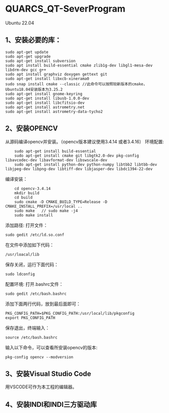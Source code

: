 QUARCS_QT-SeverProgram
=====================

Ubuntu 22.04

1、安装必要的库：
-

	sudo apt-get update
	sudo apt-get upgrade
	sudo apt-get install subversion
	sudo apt install build-essential cmake zlib1g-dev libgl1-mesa-dev libdrm-dev gcc g++ 
	sudo apt install graphviz doxygen gettext git 
	sudo apt-get install libxcb-xinerama0
	sudo snap install cmake --classic //此命令可以按照较新版本的cmake，Ubuntu18.04安装版本为3.25.2
	sudo apt-get install gnome-keyring
	sudo apt-get install libusb-1.0.0-dev
	sudo apt-get install libcfitsio-dev
	sudo apt-get install astrometry.net
	sudo apt-get install astrometry-data-tycho2

2、安装OPENCV
-
从源码编译opencv并安装。（opencv版本建议使用3.4.14 或者3.4.16）
环境配置:

		sudo apt-get install build-essential 
		sudo apt-get install cmake git libgtk2.0-dev pkg-config libavcodec-dev libavformat-dev libswscale-dev
		sudo apt-get install python-dev python-numpy libtbb2 libtbb-dev libjpeg-dev libpng-dev libtiff-dev libjasper-dev libdc1394-22-dev
	
 编译安装：
  
		cd opencv-3.4.14
		mkdir build
		cd build
		sudo cmake -D CMAKE_BUILD_TYPE=Release -D CMAKE_INSTALL_PREFIX=/usr/local ..
		sudo make	// sudo make -j4 
		sudo make install
		
添加路径:
打开文件：
  
  	sudo gedit /etc/ld.so.conf
  
在文件中添加如下代码：

  	/usr/loacal/lib
		
保存关闭，运行下面代码：

	sudo ldconfig

配置环境:
打开.bashrc文件：
 
 	sudo gedit /etc/bash.bashrc 
   
添加下面两行代码，放到最后面即可：

	PKG_CONFIG_PATH=$PKG_CONFIG_PATH:/usr/local/lib/pkgconfig
	export PKG_CONFIG_PATH
 
保存退出，终端输入：

	source /etc/bash.bashrc

输入以下命令，可以查看所安装opencv的版本:

	pkg-config opencv --modversion
		
3、安装Visual Studio Code
-
用VSCODE可作为本工程的编辑器。

4、安装INDI和INDI三方驱动库
-
	
	




		



